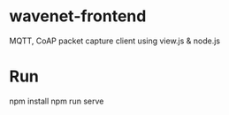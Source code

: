 # wavenet-frontend
MQTT, CoAP packet capture client using view.js & node.js

# Run
npm install
npm run serve
